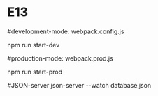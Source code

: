 # E13
#development-mode: webpack.config.js

npm run start-dev

#production-mode: webpack.prod.js

npm run start-prod

#JSON-server
json-server --watch database.json
